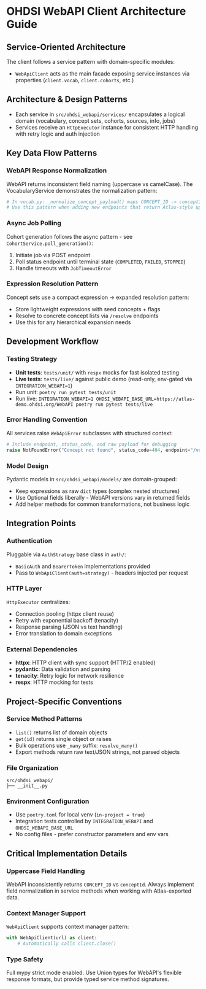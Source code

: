 # OHDSI WebAPI Client Architecture Guide

## Service-Oriented Architecture
The client follows a service pattern with domain-specific modules:
- `WebApiClient` acts as the main facade exposing service instances via properties (`client.vocab`, `client.cohorts`, etc.)
## Architecture & Design Patterns

- Each service in `src/ohdsi_webapi/services/` encapsulates a logical domain (vocabulary, concept sets, cohorts, sources, info, jobs)
- Services receive an `HttpExecutor` instance for consistent HTTP handling with retry logic and auth injection

## Key Data Flow Patterns

### WebAPI Response Normalization
WebAPI returns inconsistent field naming (uppercase vs camelCase). The VocabularyService demonstrates the normalization pattern:
```python
# In vocab.py: _normalize_concept_payload() maps CONCEPT_ID -> conceptId
# Use this pattern when adding new endpoints that return Atlas-style uppercase fields
```

### Async Job Polling
Cohort generation follows the async pattern - see `CohortService.poll_generation()`:
1. Initiate job via POST endpoint
2. Poll status endpoint until terminal state (`COMPLETED`, `FAILED`, `STOPPED`)
3. Handle timeouts with `JobTimeoutError`

### Expression Resolution Pattern
Concept sets use a compact expression → expanded resolution pattern:
- Store lightweight expressions with seed concepts + flags
- Resolve to concrete concept lists via `/resolve` endpoints
- Use this for any hierarchical expansion needs

## Development Workflow

### Testing Strategy
- **Unit tests**: `tests/unit/` with `respx` mocks for fast isolated testing
- **Live tests**: `tests/live/` against public demo (read-only, env-gated via `INTEGRATION_WEBAPI=1`)
- Run unit: `poetry run pytest tests/unit`
- Run live: `INTEGRATION_WEBAPI=1 OHDSI_WEBAPI_BASE_URL=https://atlas-demo.ohdsi.org/WebAPI poetry run pytest tests/live`

### Error Handling Convention
All services raise `WebApiError` subclasses with structured context:
```python
# Include endpoint, status_code, and raw payload for debugging
raise NotFoundError("Concept not found", status_code=404, endpoint="/vocabulary/concept/999", payload=response_data)
```

### Model Design
Pydantic models in `src/ohdsi_webapi/models/` are domain-grouped:
- Keep expressions as raw `dict` types (complex nested structures)
- Use Optional fields liberally - WebAPI versions vary in returned fields
- Add helper methods for common transformations, not business logic

## Integration Points

### Authentication
Pluggable via `AuthStrategy` base class in `auth/`:
- `BasicAuth` and `BearerToken` implementations provided
- Pass to `WebApiClient(auth=strategy)` - headers injected per request

### HTTP Layer
`HttpExecutor` centralizes:
- Connection pooling (httpx client reuse)
- Retry with exponential backoff (tenacity)
- Response parsing (JSON vs text handling)
- Error translation to domain exceptions

### External Dependencies
- **httpx**: HTTP client with sync support (HTTP/2 enabled)
- **pydantic**: Data validation and parsing
- **tenacity**: Retry logic for network resilience
- **respx**: HTTP mocking for tests

## Project-Specific Conventions

### Service Method Patterns
- `list()` returns list of domain objects
- `get(id)` returns single object or raises
- Bulk operations use `_many` suffix: `resolve_many()`
- Export methods return raw text/JSON strings, not parsed objects

### File Organization
```
src/ohdsi_webapi/
├── __init__.py
```

### Environment Configuration
- Use `poetry.toml` for local venv (`in-project = true`)
- Integration tests controlled by `INTEGRATION_WEBAPI` and `OHDSI_WEBAPI_BASE_URL`
- No config files - prefer constructor parameters and env vars

## Critical Implementation Details

### Uppercase Field Handling
WebAPI inconsistently returns `CONCEPT_ID` vs `conceptId`. Always implement field normalization in service methods when working with Atlas-exported data.

### Context Manager Support
`WebApiClient` supports context manager pattern:
```python
with WebApiClient(url) as client:
    # Automatically calls client.close()
```

### Type Safety
Full mypy strict mode enabled. Use Union types for WebAPI's flexible response formats, but provide typed service method signatures.
